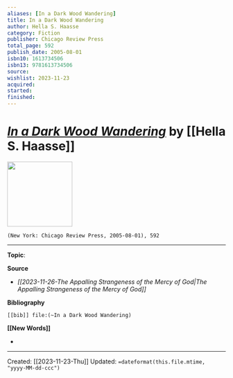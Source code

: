 ```yaml
---
aliases: [In a Dark Wood Wandering]
title: In a Dark Wood Wandering
author: Hella S. Haasse
category: Fiction
publisher: Chicago Review Press
total_page: 592
publish_date: 2005-08-01
isbn10: 1613734506
isbn13: 9781613734506
source: 
wishlist: 2023-11-23
acquired: 
started: 
finished: 
---
```

# *[In a Dark Wood Wandering]()* by [[Hella S. Haasse]]

<img src="http://books.google.com/books/content?id=guILCAAAQBAJ&printsec=frontcover&img=1&zoom=1&edge=curl&source=gbs_api" width=150>

`(New York: Chicago Review Press, 2005-08-01), 592`



--- 
**Topic**: 

**Source**
- *[[2023-11-26-The Appalling Strangeness of the Mercy of God|The Appalling Strangeness of the Mercy of God]]*

**Bibliography**

```query
[[bib]] file:(~In a Dark Wood Wandering)
```
 

**[[New Words]]**

- 

---
Created: [[2023-11-23-Thu]]
Updated: `=dateformat(this.file.mtime, "yyyy-MM-dd-ccc")`